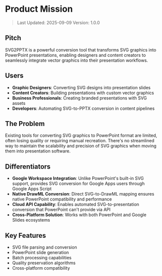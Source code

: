 # Product Mission

> Last Updated: 2025-09-09
> Version: 1.0.0

## Pitch

SVG2PPTX is a powerful conversion tool that transforms SVG graphics into PowerPoint presentations, enabling designers and content creators to seamlessly integrate vector graphics into their presentation workflows.

## Users

- **Graphic Designers**: Converting SVG designs into presentation slides
- **Content Creators**: Building presentations with custom vector graphics  
- **Business Professionals**: Creating branded presentations with SVG assets
- **Developers**: Automating SVG-to-PPTX conversion in content pipelines

## The Problem

Existing tools for converting SVG graphics to PowerPoint format are limited, often losing quality or requiring manual recreation. There's no streamlined way to maintain the scalability and precision of SVG graphics when moving them into presentation software.

## Differentiators

- **Google Workspace Integration**: Unlike PowerPoint's built-in SVG support, provides SVG conversion for Google Apps users through Google Apps Script
- **Native DrawML Conversion**: Direct SVG-to-DrawML mapping ensures native PowerPoint compatibility and performance
- **Cloud API Capability**: Enables automated SVG-to-presentation conversion that PowerPoint can't provide via API
- **Cross-Platform Solution**: Works with both PowerPoint and Google Slides ecosystems

## Key Features

- SVG file parsing and conversion
- PowerPoint slide generation
- Batch processing capabilities
- Quality preservation algorithms
- Cross-platform compatibility